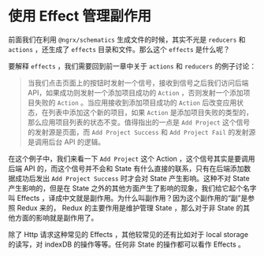 # 使用 Effect 管理副作用

前面我们在利用 `@ngrx/schematics` 生成文件的时候，其实不光是 `reducers` 和 `actions` ，还生成了 `effects` 目录和文件。那么这个 `effects` 是什么呢？

要解释 `effects` ，我们需要回到前一章中关于 `actions` 和 `reducers` 的例子讨论：

> 当我们点击页面上的按钮时发射一个信号，接收到信号之后我们访问后端 API，如果成功则发射一个添加项目成功的 `Action` ，否则发射一个添加项目失败的 `Action` 。当应用接收到添加项目成功的 `Action` 后改变应用状态，在列表中添加这个新的项目，如果 `Action` 是添加项目失败的类型的，那么应用项目列表的状态不变。值得指出的一点是 `Add Project` 这个信号的发射源是页面，而 `Add Project Success` 和 `Add Project Fail` 的发射源是调用后台 API 的逻辑。

在这个例子中，我们来看一下 `Add Project` 这个 Action ，这个信号其实是要调用后端 API 的，而这个信号并不会和 State 有什么直接的联系，只有在后端添加数据成功后发出 `Add Project Success` 时才会对 State 产生影响。这种不对 State 产生影响的，但是在 State 之外的其他方面产生了影响的现象，我们给它起个名字叫 Effects ，译成中文就是副作用。为什么叫副作用？因为这个副作用的“副”是参照 Redux 来的， Redux 的主要作用是维护管理 State ，那么对于非 State 的其他方面的影响就是副作用了。

除了 Http 请求这种常见的 Effects ，其他较常见的还有比如对于 local storage 的读写，对 indexDB 的操作等等。任何非 State 的操作都可以看作 Effects 。
